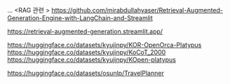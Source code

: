 ...
<RAG 관련 > 
https://github.com/mirabdullahyaser/Retrieval-Augmented-Generation-Engine-with-LangChain-and-Streamlit

https://retrieval-augmented-generation.streamlit.app/


<Dataset>

https://huggingface.co/datasets/kyujinpy/KOR-OpenOrca-Platypus
https://huggingface.co/datasets/kyujinpy/KoCoT_2000
https://huggingface.co/datasets/kyujinpy/KOpen-platypus

https://huggingface.co/datasets/osunlp/TravelPlanner
